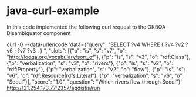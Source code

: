 # java-curl-example
In this code implemented the following curl request to the OKBQA Disambiguator component

curl -G --data-urlencode 'data={"query": "SELECT ?v4 WHERE { ?v4 ?v2 ?v6 ; ?v7 ?v3 . } ", "slots": [{"p": "is", "s": "v7", "o": "<http://lodqa.org/vocabulary/sort_of>"}, {"p": "is", "s": "v3", "o": "rdf:Class"}, {"p": "verbalization", "s": "v3", "o": "rivers"}, 
{"p": "is", "s": "v2", "o": "rdf:Property"}, {"p": "verbalization", "s": "v2", "o": "flow"},
{"p": "is", "s": "v6", "o": "rdf:Resource|rdfs:Literal"}, {"p": "verbalization", "s": "v6", "o": "Seoul"}], 
"score": "1.0", "question": "Which rivers flow through Seoul"}' http://121.254.173.77:2357/agdistis/run
